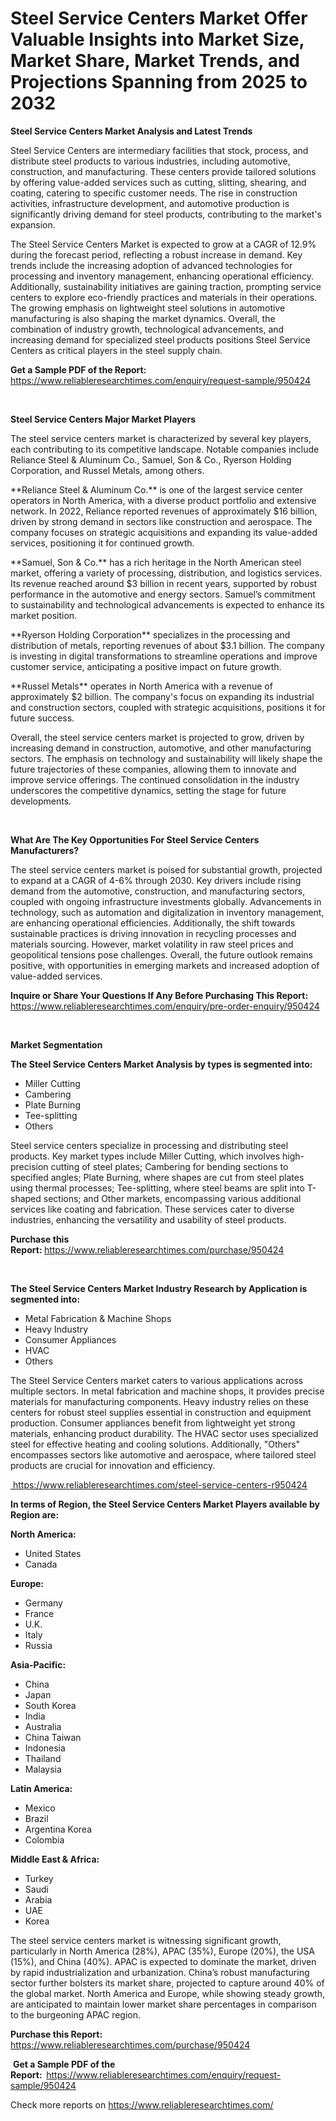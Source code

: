 <p><h1>Steel Service Centers Market Offer Valuable Insights into Market Size, Market Share, Market Trends, and Projections Spanning from 2025 to 2032</h1></p><p><strong>Steel Service Centers Market Analysis and Latest Trends</strong></p>
<p><p>Steel Service Centers are intermediary facilities that stock, process, and distribute steel products to various industries, including automotive, construction, and manufacturing. These centers provide tailored solutions by offering value-added services such as cutting, slitting, shearing, and coating, catering to specific customer needs. The rise in construction activities, infrastructure development, and automotive production is significantly driving demand for steel products, contributing to the market's expansion.</p><p>The Steel Service Centers Market is expected to grow at a CAGR of 12.9% during the forecast period, reflecting a robust increase in demand. Key trends include the increasing adoption of advanced technologies for processing and inventory management, enhancing operational efficiency. Additionally, sustainability initiatives are gaining traction, prompting service centers to explore eco-friendly practices and materials in their operations. The growing emphasis on lightweight steel solutions in automotive manufacturing is also shaping the market dynamics. Overall, the combination of industry growth, technological advancements, and increasing demand for specialized steel products positions Steel Service Centers as critical players in the steel supply chain.</p></p>
<p><strong>Get a Sample PDF of the Report:&nbsp;</strong> <a href="https://www.reliableresearchtimes.com/enquiry/request-sample/950424?utm_campaign=2958&utm_medium=2&utm_source=Github&utm_content=ia&utm_term=06032025&utm_id=steel-service-centers">https://www.reliableresearchtimes.com/enquiry/request-sample/950424</a></p>
<p>&nbsp;</p>
<p><strong>Steel Service Centers Major Market Players</strong></p>
<p><p>The steel service centers market is characterized by several key players, each contributing to its competitive landscape. Notable companies include Reliance Steel & Aluminum Co., Samuel, Son & Co., Ryerson Holding Corporation, and Russel Metals, among others. </p><p>**Reliance Steel & Aluminum Co.** is one of the largest service center operators in North America, with a diverse product portfolio and extensive network. In 2022, Reliance reported revenues of approximately $16 billion, driven by strong demand in sectors like construction and aerospace. The company focuses on strategic acquisitions and expanding its value-added services, positioning it for continued growth.</p><p>**Samuel, Son & Co.** has a rich heritage in the North American steel market, offering a variety of processing, distribution, and logistics services. Its revenue reached around $3 billion in recent years, supported by robust performance in the automotive and energy sectors. Samuel’s commitment to sustainability and technological advancements is expected to enhance its market position.</p><p>**Ryerson Holding Corporation** specializes in the processing and distribution of metals, reporting revenues of about $3.1 billion. The company is investing in digital transformations to streamline operations and improve customer service, anticipating a positive impact on future growth.</p><p>**Russel Metals** operates in North America with a revenue of approximately $2 billion. The company's focus on expanding its industrial and construction sectors, coupled with strategic acquisitions, positions it for future success.</p><p>Overall, the steel service centers market is projected to grow, driven by increasing demand in construction, automotive, and other manufacturing sectors. The emphasis on technology and sustainability will likely shape the future trajectories of these companies, allowing them to innovate and improve service offerings. The continued consolidation in the industry underscores the competitive dynamics, setting the stage for future developments.</p></p>
<p>&nbsp;</p>
<p><strong>What Are The Key Opportunities For Steel Service Centers Manufacturers?</strong></p>
<p><p>The steel service centers market is poised for substantial growth, projected to expand at a CAGR of 4-6% through 2030. Key drivers include rising demand from the automotive, construction, and manufacturing sectors, coupled with ongoing infrastructure investments globally. Advancements in technology, such as automation and digitalization in inventory management, are enhancing operational efficiencies. Additionally, the shift towards sustainable practices is driving innovation in recycling processes and materials sourcing. However, market volatility in raw steel prices and geopolitical tensions pose challenges. Overall, the future outlook remains positive, with opportunities in emerging markets and increased adoption of value-added services.</p></p>
<p><strong>Inquire or Share Your Questions If Any Before Purchasing This Report:</strong> <a href="https://www.reliableresearchtimes.com/enquiry/pre-order-enquiry/950424?utm_campaign=2958&utm_medium=2&utm_source=Github&utm_content=ia&utm_term=06032025&utm_id=steel-service-centers">https://www.reliableresearchtimes.com/enquiry/pre-order-enquiry/950424</a></p>
<p>&nbsp;</p>
<p><strong>Market Segmentation</strong></p>
<p><strong>The Steel Service Centers Market Analysis by types is segmented into:</strong></p>
<p><ul><li>Miller Cutting</li><li>Cambering</li><li>Plate Burning</li><li>Tee-splitting</li><li>Others</li></ul></p>
<p><p>Steel service centers specialize in processing and distributing steel products. Key market types include Miller Cutting, which involves high-precision cutting of steel plates; Cambering for bending sections to specified angles; Plate Burning, where shapes are cut from steel plates using thermal processes; Tee-splitting, where steel beams are split into T-shaped sections; and Other markets, encompassing various additional services like coating and fabrication. These services cater to diverse industries, enhancing the versatility and usability of steel products.</p></p>
<p><strong>Purchase this Report:&nbsp;</strong><a href="https://www.reliableresearchtimes.com/purchase/950424?utm_campaign=2958&utm_medium=2&utm_source=Github&utm_content=ia&utm_term=06032025&utm_id=steel-service-centers">https://www.reliableresearchtimes.com/purchase/950424</a></p>
<p>&nbsp;</p>
<p><strong>The Steel Service Centers Market Industry Research by Application is segmented into:</strong></p>
<p><ul><li>Metal Fabrication & Machine Shops</li><li>Heavy Industry</li><li>Consumer Appliances</li><li>HVAC</li><li>Others</li></ul></p>
<p><p>The Steel Service Centers market caters to various applications across multiple sectors. In metal fabrication and machine shops, it provides precise materials for manufacturing components. Heavy industry relies on these centers for robust steel supplies essential in construction and equipment production. Consumer appliances benefit from lightweight yet strong materials, enhancing product durability. The HVAC sector uses specialized steel for effective heating and cooling solutions. Additionally, "Others" encompasses sectors like automotive and aerospace, where tailored steel products are crucial for innovation and efficiency.</p></p>
<p><a href="https://www.reliableresearchtimes.com/steel-service-centers-r950424?utm_campaign=2958&utm_medium=2&utm_source=Github&utm_content=ia&utm_term=06032025&utm_id=steel-service-centers">&nbsp;https://www.reliableresearchtimes.com/steel-service-centers-r950424</a></p>
<p><strong>In terms of Region, the Steel Service Centers Market Players available by Region are:</strong></p>
<p>
    <p> <strong> North America: </strong>
        <ul>
            <li>United States</li>
            <li>Canada</li>
        </ul>
        </p> 
    <p> <strong> Europe: </strong>
        <ul>
            <li>Germany</li>
            <li>France</li>
            <li>U.K.</li>
            <li>Italy</li>
            <li>Russia</li>
        </ul>
        </p> 
    <p> <strong> Asia-Pacific: </strong>
        <ul>
            <li>China</li>
            <li>Japan</li>
            <li>South Korea</li>
            <li>India</li>
            <li>Australia</li>
            <li>China Taiwan</li>
            <li>Indonesia</li>
            <li>Thailand</li>
            <li>Malaysia</li>
        </ul>
        </p> 
    <p> <strong> Latin America: </strong>
        <ul>
            <li>Mexico</li>
            <li>Brazil</li>
            <li>Argentina Korea</li>
            <li>Colombia</li>
        </ul>
        </p> 
    <p> <strong> Middle East & Africa: </strong>
        <ul>
            <li>Turkey</li>
            <li>Saudi</li>
            <li>Arabia</li>
            <li>UAE</li>
            <li>Korea</li>
        </ul>
    </p>
    </p>
<p><p>The steel service centers market is witnessing significant growth, particularly in North America (28%), APAC (35%), Europe (20%), the USA (15%), and China (40%). APAC is expected to dominate the market, driven by rapid industrialization and urbanization. China’s robust manufacturing sector further bolsters its market share, projected to capture around 40% of the global market. North America and Europe, while showing steady growth, are anticipated to maintain lower market share percentages in comparison to the burgeoning APAC region.</p></p>
<p><strong>Purchase this Report: </strong><a href="https://www.reliableresearchtimes.com/purchase/950424?utm_campaign=2958&utm_medium=2&utm_source=Github&utm_content=ia&utm_term=06032025&utm_id=steel-service-centers">https://www.reliableresearchtimes.com/purchase/950424</a></p>
<p>&nbsp;<strong>Get a Sample PDF of the Report:&nbsp;&nbsp;</strong><a href="https://www.reliableresearchtimes.com/enquiry/request-sample/950424?utm_campaign=2958&utm_medium=2&utm_source=Github&utm_content=ia&utm_term=06032025&utm_id=steel-service-centers">https://www.reliableresearchtimes.com/enquiry/request-sample/950424</a></p>
<p><strong></strong></p>
<p>Check more reports on <a href="https://www.reliableresearchtimes.com/?utm_campaign=2958&utm_medium=2&utm_source=Github&utm_content=ia&utm_term=06032025&utm_id=steel-service-centers">https://www.reliableresearchtimes.com/</a></p>
